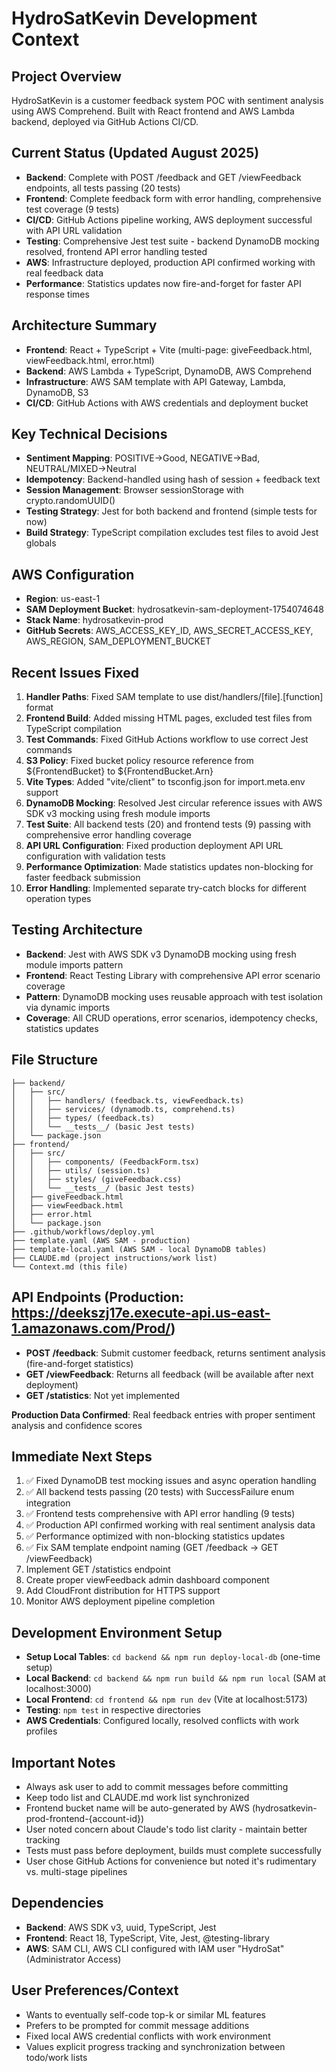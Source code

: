 # HydroSatKevin Development Context

## Project Overview
HydroSatKevin is a customer feedback system POC with sentiment analysis using AWS Comprehend. Built with React frontend and AWS Lambda backend, deployed via GitHub Actions CI/CD.

## Current Status (Updated August 2025)
- **Backend**: Complete with POST /feedback and GET /viewFeedback endpoints, all tests passing (20 tests)
- **Frontend**: Complete feedback form with error handling, comprehensive test coverage (9 tests)
- **CI/CD**: GitHub Actions pipeline working, AWS deployment successful with API URL validation
- **Testing**: Comprehensive Jest test suite - backend DynamoDB mocking resolved, frontend API error handling tested
- **AWS**: Infrastructure deployed, production API confirmed working with real feedback data
- **Performance**: Statistics updates now fire-and-forget for faster API response times

## Architecture Summary
- **Frontend**: React + TypeScript + Vite (multi-page: giveFeedback.html, viewFeedback.html, error.html)
- **Backend**: AWS Lambda + TypeScript, DynamoDB, AWS Comprehend
- **Infrastructure**: AWS SAM template with API Gateway, Lambda, DynamoDB, S3
- **CI/CD**: GitHub Actions with AWS credentials and deployment bucket

## Key Technical Decisions
- **Sentiment Mapping**: POSITIVE→Good, NEGATIVE→Bad, NEUTRAL/MIXED→Neutral
- **Idempotency**: Backend-handled using hash of session + feedback text
- **Session Management**: Browser sessionStorage with crypto.randomUUID()
- **Testing Strategy**: Jest for both backend and frontend (simple tests for now)
- **Build Strategy**: TypeScript compilation excludes test files to avoid Jest globals

## AWS Configuration
- **Region**: us-east-1
- **SAM Deployment Bucket**: hydrosatkevin-sam-deployment-1754074648
- **Stack Name**: hydrosatkevin-prod
- **GitHub Secrets**: AWS_ACCESS_KEY_ID, AWS_SECRET_ACCESS_KEY, AWS_REGION, SAM_DEPLOYMENT_BUCKET

## Recent Issues Fixed
1. **Handler Paths**: Fixed SAM template to use dist/handlers/[file].[function] format
2. **Frontend Build**: Added missing HTML pages, excluded test files from TypeScript compilation
3. **Test Commands**: Fixed GitHub Actions workflow to use correct Jest commands
4. **S3 Policy**: Fixed bucket policy resource reference from ${FrontendBucket} to ${FrontendBucket.Arn}
5. **Vite Types**: Added "vite/client" to tsconfig.json for import.meta.env support
6. **DynamoDB Mocking**: Resolved Jest circular reference issues with AWS SDK v3 mocking using fresh module imports
7. **Test Suite**: All backend tests (20) and frontend tests (9) passing with comprehensive error handling coverage
8. **API URL Configuration**: Fixed production deployment API URL configuration with validation tests
9. **Performance Optimization**: Made statistics updates non-blocking for faster feedback submission
10. **Error Handling**: Implemented separate try-catch blocks for different operation types

## Testing Architecture
- **Backend**: Jest with AWS SDK v3 DynamoDB mocking using fresh module imports pattern
- **Frontend**: React Testing Library with comprehensive API error scenario coverage
- **Pattern**: DynamoDB mocking uses reusable approach with test isolation via dynamic imports
- **Coverage**: All CRUD operations, error scenarios, idempotency checks, statistics updates

## File Structure
```
├── backend/
│   ├── src/
│   │   ├── handlers/ (feedback.ts, viewFeedback.ts)
│   │   ├── services/ (dynamodb.ts, comprehend.ts)
│   │   ├── types/ (feedback.ts)
│   │   └── __tests__/ (basic Jest tests)
│   └── package.json
├── frontend/
│   ├── src/
│   │   ├── components/ (FeedbackForm.tsx)
│   │   ├── utils/ (session.ts)
│   │   ├── styles/ (giveFeedback.css)
│   │   └── __tests__/ (basic Jest tests)
│   ├── giveFeedback.html
│   ├── viewFeedback.html
│   ├── error.html
│   └── package.json
├── .github/workflows/deploy.yml
├── template.yaml (AWS SAM - production)
├── template-local.yaml (AWS SAM - local DynamoDB tables)
├── CLAUDE.md (project instructions/work list)
└── Context.md (this file)
```

## API Endpoints (Production: https://deekszj17e.execute-api.us-east-1.amazonaws.com/Prod/)
- **POST /feedback**: Submit customer feedback, returns sentiment analysis (fire-and-forget statistics)
- **GET /viewFeedback**: Returns all feedback (will be available after next deployment)
- **GET /statistics**: Not yet implemented

**Production Data Confirmed**: Real feedback entries with proper sentiment analysis and confidence scores

## Immediate Next Steps
1. ✅ Fixed DynamoDB test mocking issues and async operation handling
2. ✅ All backend tests passing (20 tests) with SuccessFailure enum integration
3. ✅ Frontend tests comprehensive with API error handling (9 tests)
4. ✅ Production API confirmed working with real sentiment analysis data
5. ✅ Performance optimized with non-blocking statistics updates
4. ✅ Fix SAM template endpoint naming (GET /feedback → GET /viewFeedback)
5. Implement GET /statistics endpoint
6. Create proper viewFeedback admin dashboard component
7. Add CloudFront distribution for HTTPS support
8. Monitor AWS deployment pipeline completion

## Development Environment Setup
- **Setup Local Tables**: `cd backend && npm run deploy-local-db` (one-time setup)
- **Local Backend**: `cd backend && npm run build && npm run local` (SAM at localhost:3000)
- **Local Frontend**: `cd frontend && npm run dev` (Vite at localhost:5173)
- **Testing**: `npm test` in respective directories
- **AWS Credentials**: Configured locally, resolved conflicts with work profiles

## Important Notes
- Always ask user to add to commit messages before committing
- Keep todo list and CLAUDE.md work list synchronized
- Frontend bucket name will be auto-generated by AWS (hydrosatkevin-prod-frontend-{account-id})
- User noted concern about Claude's todo list clarity - maintain better tracking
- Tests must pass before deployment, builds must complete successfully
- User chose GitHub Actions for convenience but noted it's rudimentary vs. multi-stage pipelines

## Dependencies
- **Backend**: AWS SDK v3, uuid, TypeScript, Jest
- **Frontend**: React 18, TypeScript, Vite, Jest, @testing-library
- **AWS**: SAM CLI, AWS CLI configured with IAM user "HydroSat" (Administrator Access)

## User Preferences/Context
- Wants to eventually self-code top-k or similar ML features
- Prefers to be prompted for commit message additions
- Fixed local AWS credential conflicts with work environment
- Values explicit progress tracking and synchronization between todo/work lists